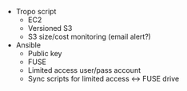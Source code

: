 - Tropo script
	- EC2
	- Versioned S3
	- S3 size/cost monitoring (email alert?)
- Ansible
	- Public key
	- FUSE
	- Limited access user/pass account
	- Sync scripts for limited access <-> FUSE drive

